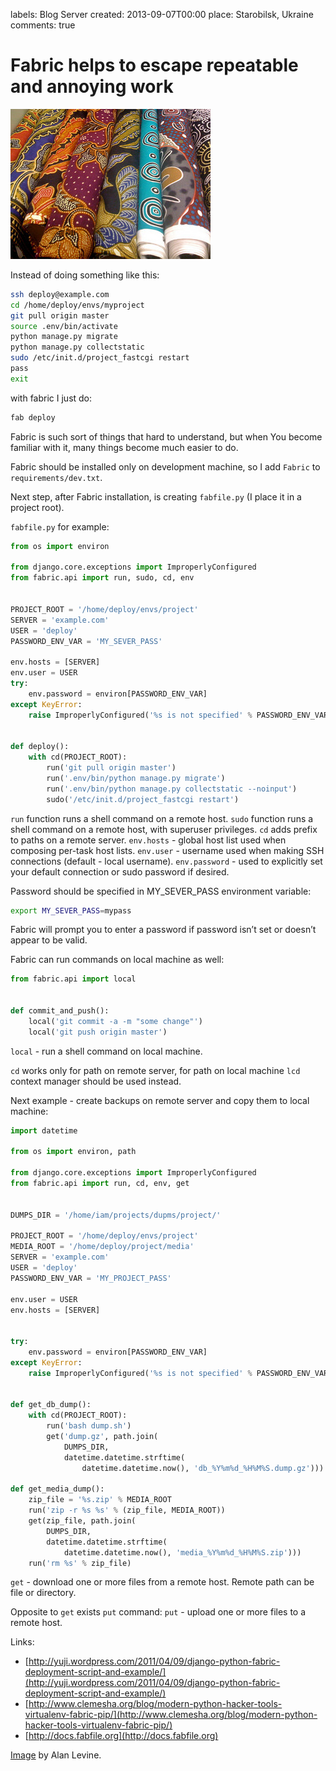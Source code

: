 labels: Blog
        Server
created: 2013-09-07T00:00
place: Starobilsk, Ukraine
comments: true

# Fabric helps to escape repeatable and annoying work

![Fabric](fabric.jpg)

Instead of doing something like this:
```bash
ssh deploy@example.com
cd /home/deploy/envs/myproject
git pull origin master
source .env/bin/activate
python manage.py migrate
python manage.py collectstatic
sudo /etc/init.d/project_fastcgi restart
pass
exit
```

with fabric I just do:
```bash
fab deploy
```

Fabric is such sort of things that hard to understand, but when You become familiar with it, many things become much easier to do.

Fabric should be installed only on development machine, so I add ```Fabric``` to ```requirements/dev.txt```.

Next step, after Fabric installation, is creating ```fabfile.py``` (I place it in a project root).

```fabfile.py``` for example:
```python
from os import environ

from django.core.exceptions import ImproperlyConfigured
from fabric.api import run, sudo, cd, env


PROJECT_ROOT = '/home/deploy/envs/project'
SERVER = 'example.com'
USER = 'deploy'
PASSWORD_ENV_VAR = 'MY_SEVER_PASS'

env.hosts = [SERVER]
env.user = USER
try:
    env.password = environ[PASSWORD_ENV_VAR]
except KeyError:
    raise ImproperlyConfigured('%s is not specified' % PASSWORD_ENV_VAR)


def deploy():
    with cd(PROJECT_ROOT):
        run('git pull origin master')
        run('.env/bin/python manage.py migrate')
        run('.env/bin/python manage.py collectstatic --noinput')
        sudo('/etc/init.d/project_fastcgi restart')
```

```run``` function runs a shell command on a remote host.
```sudo``` function runs a shell command on a remote host, with superuser privileges.
```cd``` adds prefix to paths on a remote server.
```env.hosts``` - global host list used when composing per-task host lists.
```env.user``` - username used when making SSH connections (default - local username).
```env.password``` - used to explicitly set your default connection or sudo password if desired.

Password should be specified in MY_SEVER_PASS environment variable:
```bash
export MY_SEVER_PASS=mypass
```

Fabric will prompt you to enter a password if password isn’t set or doesn’t appear to be valid. 

Fabric can run commands on local machine as well:
```python
from fabric.api import local


def commit_and_push():
    local('git commit -a -m "some change"')
    local('git push origin master')
```

```local``` - run a shell command on local machine.

```cd``` works only for path on remote server, for path on local machine ```lcd``` context manager should be used instead.

Next example - create backups on remote server and copy them to local machine:
```python
import datetime

from os import environ, path

from django.core.exceptions import ImproperlyConfigured
from fabric.api import run, cd, env, get


DUMPS_DIR = '/home/iam/projects/dupms/project/'

PROJECT_ROOT = '/home/deploy/envs/project'
MEDIA_ROOT = '/home/deploy/project/media'
SERVER = 'example.com'
USER = 'deploy'
PASSWORD_ENV_VAR = 'MY_PROJECT_PASS'

env.user = USER
env.hosts = [SERVER]


try:
    env.password = environ[PASSWORD_ENV_VAR]
except KeyError:
    raise ImproperlyConfigured('%s is not specified' % PASSWORD_ENV_VAR)


def get_db_dump():
    with cd(PROJECT_ROOT):
        run('bash dump.sh')
        get('dump.gz', path.join(
            DUMPS_DIR,
            datetime.datetime.strftime(
                datetime.datetime.now(), 'db_%Y%m%d_%H%M%S.dump.gz')))

def get_media_dump():
    zip_file = '%s.zip' % MEDIA_ROOT
    run('zip -r %s %s' % (zip_file, MEDIA_ROOT))
    get(zip_file, path.join(
        DUMPS_DIR,
        datetime.datetime.strftime(
            datetime.datetime.now(), 'media_%Y%m%d_%H%M%S.zip')))
    run('rm %s' % zip_file)
```

```get``` - download one or more files from a remote host.
Remote path can be file or directory.

Opposite to ```get``` exists ```put``` command:
```put``` - upload one or more files to a remote host.

Links:

- [http://yuji.wordpress.com/2011/04/09/django-python-fabric-deployment-script-and-example/](http://yuji.wordpress.com/2011/04/09/django-python-fabric-deployment-script-and-example/)
- [http://www.clemesha.org/blog/modern-python-hacker-tools-virtualenv-fabric-pip/](http://www.clemesha.org/blog/modern-python-hacker-tools-virtualenv-fabric-pip/)
- [http://docs.fabfile.org](http://docs.fabfile.org)

[Image](http://www.flickr.com/photos/cogdog/2853087377/) by Alan Levine.
